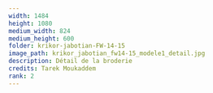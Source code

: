 ```yaml
---
width: 1484
height: 1080
medium_width: 824
medium_height: 600
folder: krikor-jabotian-FW-14-15
image_path: krikor_jabotian_fw14-15_modele1_detail.jpg
description: Détail de la broderie
credits: Tarek Moukaddem
rank: 2
---
```

